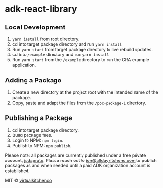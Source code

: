 # adk-react-library

## Local Development

1. `yarn install` from root directory.
2. cd into target package directory and run `yarn install`
3. Run `yarn start` from target package directory to live rebuild updates.
4. cd into `/example` directory and run `yarn install`
5. Run `yarn start` from the `/example` directory to run the CRA example application.

## Adding a Package

1. Create a new directory at the project root with the intended name of the package.
2. Copy, paste and adapt the files from the `/poc-package-1` directory.

## Publishing a Package
1. cd into target package directory.
2. Build package files.
3. Login to NPM: `npm login`.
4. Publish to NPM: `npm publish`.

Please note: all packages are currently published under a free private account, [jpdaprato](https://www.npmjs.com/~jpdaprato). Please reach out to jon@alldaykitchens.com to publish packages as and when needed until a paid ADK organization account is established.

MIT © [virtualkitchenco](https://github.com/virtualkitchenco)
